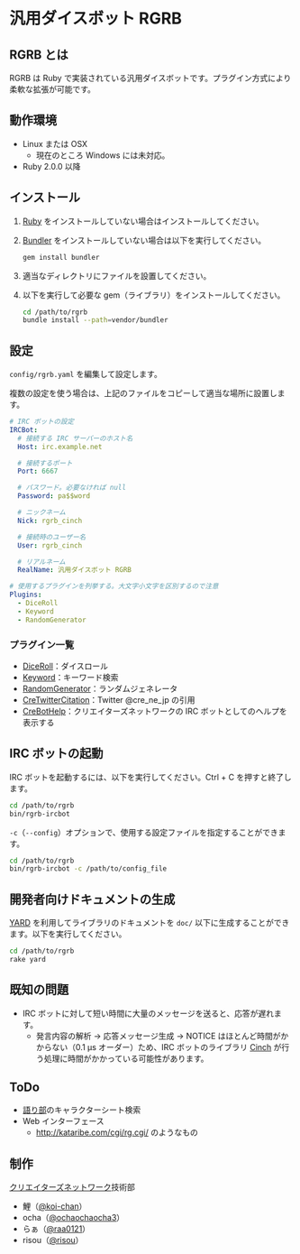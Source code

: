 汎用ダイスボット RGRB
=====================

RGRB とは
---------

RGRB は Ruby で実装されている汎用ダイスボットです。プラグイン方式により柔軟な拡張が可能です。

動作環境
--------

* Linux または OSX
    * 現在のところ Windows には未対応。
* Ruby 2.0.0 以降

インストール
------------

1. [Ruby](http://www.ruby-lang.org/) をインストールしていない場合はインストールしてください。
2. [Bundler](http://bundler.io/) をインストールしていない場合は以下を実行してください。

    ```bash
    gem install bundler
    ```
3. 適当なディレクトリにファイルを設置してください。
4. 以下を実行して必要な gem（ライブラリ）をインストールしてください。

    ```bash
    cd /path/to/rgrb
    bundle install --path=vendor/bundler
    ```

設定
----

`config/rgrb.yaml` を編集して設定します。

複数の設定を使う場合は、上記のファイルをコピーして適当な場所に設置します。

```yaml
# IRC ボットの設定
IRCBot:
  # 接続する IRC サーバーのホスト名
  Host: irc.example.net

  # 接続するポート
  Port: 6667

  # パスワード。必要なければ null
  Password: pa$$word

  # ニックネーム
  Nick: rgrb_cinch

  # 接続時のユーザー名
  User: rgrb_cinch

  # リアルネーム
  RealName: 汎用ダイスボット RGRB

# 使用するプラグインを列挙する。大文字小文字を区別するので注意
Plugins:
  - DiceRoll
  - Keyword
  - RandomGenerator
```

### プラグイン一覧

* [DiceRoll](doc/plugins/dice_roll.md)：ダイスロール
* [Keyword](doc/plugins/keyword.md)：キーワード検索
* [RandomGenerator](doc/plugins/random_generator.md)：ランダムジェネレータ
* [CreTwitterCitation](doc/plugins/cre_twitter_citation.md)：Twitter @cre_ne_jp の引用
* [CreBotHelp](doc/plugins/cre_bot_help.md)：クリエイターズネットワークの IRC ボットとしてのヘルプを表示する

IRC ボットの起動
----------------

IRC ボットを起動するには、以下を実行してください。Ctrl + C を押すと終了します。

```bash
cd /path/to/rgrb
bin/rgrb-ircbot
```

`-c`（`--config`）オプションで、使用する設定ファイルを指定することができます。

```bash
cd /path/to/rgrb
bin/rgrb-ircbot -c /path/to/config_file
```

開発者向けドキュメントの生成
----------------------------

[YARD](http://yardoc.org/) を利用してライブラリのドキュメントを `doc/` 以下に生成することができます。以下を実行してください。

```bash
cd /path/to/rgrb
rake yard
```

既知の問題
----------

* IRC ボットに対して短い時間に大量のメッセージを送ると、応答が遅れます。
    * 発言内容の解析 → 応答メッセージ生成 → NOTICE はほとんど時間がかからない（0.1 μs オーダー）ため、IRC ボットのライブラリ [Cinch](https://github.com/cinchrb/cinch) が行う処理に時間がかかっている可能性があります。

ToDo
----

* [語り部](http://kataribe.jp/)のキャラクターシート検索
* Web インターフェース
    * http://kataribe.com/cgi/rg.cgi/ のようなもの

制作
----

[クリエイターズネットワーク](http://www.cre.ne.jp/)技術部

* 鯉（[@koi-chan](https://github.com/koi-chan)）
* ocha（[@ochaochaocha3](https://github.com/ochaochaocha3)）
* らぁ（[@raa0121](https://github.com/raa0121)）
* risou（[@risou](https://github.com/risou)）
